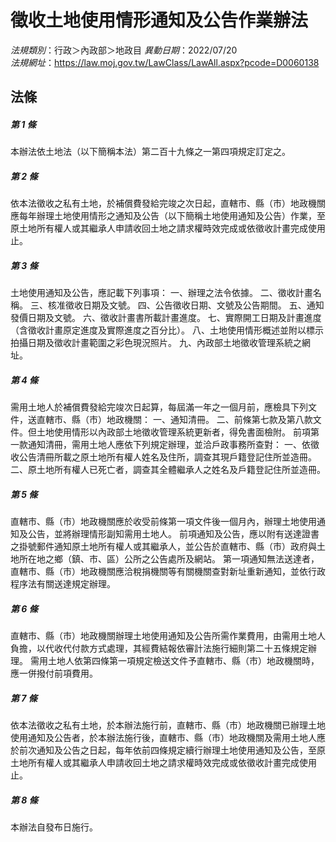 # 徵收土地使用情形通知及公告作業辦法

*法規類別*：行政＞內政部＞地政目
*異動日期*：2022/07/20  
*法規網址*：https://law.moj.gov.tw/LawClass/LawAll.aspx?pcode=D0060138



## 法條
##### 第 1 條
本辦法依土地法（以下簡稱本法）第二百十九條之一第四項規定訂定之。


##### 第 2 條
依本法徵收之私有土地，於補償費發給完竣之次日起，直轄市、縣（市）地政機關應每年辦理土地使用情形之通知及公告（以下簡稱土地使用通知及公告）作業，至原土地所有權人或其繼承人申請收回土地之請求權時效完成或依徵收計畫完成使用止。


##### 第 3 條
土地使用通知及公告，應記載下列事項：
一、辦理之法令依據。
二、徵收計畫名稱。
三、核准徵收日期及文號。
四、公告徵收日期、文號及公告期間。
五、通知發價日期及文號。
六、徵收計畫書所載計畫進度。
七、實際開工日期及計畫進度（含徵收計畫原定進度及實際進度之百分比）。
八、土地使用情形概述並附以標示拍攝日期及徵收計畫範圍之彩色現況照片。
九、內政部土地徵收管理系統之網址。


##### 第 4 條
需用土地人於補償費發給完竣次日起算，每屆滿一年之一個月前，應檢具下列文件，送直轄市、縣（市）地政機關：
一、通知清冊。
二、前條第七款及第八款文件。但土地使用情形以內政部土地徵收管理系統更新者，得免書面檢附。
前項第一款通知清冊，需用土地人應依下列規定辦理，並洽戶政事務所查對：
一、依徵收公告清冊所載之原土地所有權人姓名及住所，調查其現戶籍登記住所並造冊。
二、原土地所有權人已死亡者，調查其全體繼承人之姓名及戶籍登記住所並造冊。


##### 第 5 條
直轄市、縣（市）地政機關應於收受前條第一項文件後一個月內，辦理土地使用通知及公告，並將辦理情形副知需用土地人。
前項通知及公告，應以附有送達證書之掛號郵件通知原土地所有權人或其繼承人，並公告於直轄市、縣（市）政府與土地所在地之鄉（鎮、市、區）公所之公告處所及網站。
第一項通知無法送達者，直轄市、縣（市）地政機關應洽稅捐機關等有關機關查對新址重新通知，並依行政程序法有關送達規定辦理。


##### 第 6 條
直轄市、縣（市）地政機關辦理土地使用通知及公告所需作業費用，由需用土地人負擔，以代收代付款方式處理，其經費結報依審計法施行細則第二十五條規定辦理。
需用土地人依第四條第一項規定檢送文件予直轄市、縣（市）地政機關時，應一併撥付前項費用。


##### 第 7 條
依本法徵收之私有土地，於本辦法施行前，直轄市、縣（市）地政機關已辦理土地使用通知及公告者，於本辦法施行後，直轄市、縣（市）地政機關及需用土地人應於前次通知及公告之日起，每年依前四條規定續行辦理土地使用通知及公告，至原土地所有權人或其繼承人申請收回土地之請求權時效完成或依徵收計畫完成使用止。


##### 第 8 條
本辦法自發布日施行。



